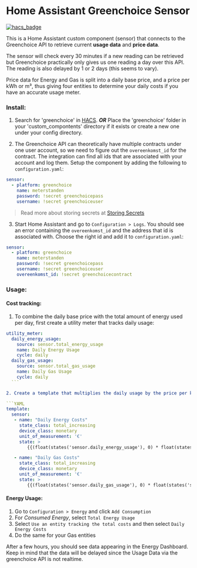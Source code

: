 # Home Assistant Greenchoice Sensor
[![hacs_badge](https://img.shields.io/badge/HACS-Default-orange.svg)](https://github.com/custom-components/hacs)

This is a Home Assistant custom component (sensor) that connects to the Greenchoice API to retrieve current **usage data** and **price data**.

The sensor will check every 30 minutes if a new reading can be retrieved but Greenchoice practically only gives us one reading a day over this API. The reading is also delayed by 1 or 2 days (this seems to vary).

Price data for Energy and Gas is split into a daily base price, and a price per kWh or m³, thus giving four entities to determine your daily costs if you have an accurate usage meter.

### Install:

1. Search for 'greenchoice' in [HACS](https://hacs.xyz/). ***OR*** Place the 'greenchoice' folder in your 'custom_compontents' directory if it exists or create a new one under your config directory.

2. The Greenchoice API can theoretically have multiple contracts under one user account, so we need to figure out the `overeenkomst_id` for the contract. The integration can find all ids that are associated with your account and log them.
Setup the component by adding the following to `configuration.yaml`:

  ```YAML
  sensor:
    - platform: greenchoice
      name: meterstanden
      password: !secret greenchoicepass
      username: !secret greenchoiceuser
  ```

  > Read more about storing secrets at [Storing Secrets](https://www.home-assistant.io/docs/configuration/secrets/)

3. Start Home Assistant and go to `Configuration > Logs`. You should see an error containing the `overeenkomst_id` and the address that id is associated with. Choose the right id and add it to `configuration.yaml`:

  ```YAML
  sensor:
    - platform: greenchoice
      name: meterstanden
      password: !secret greenchoicepass
      username: !secret greenchoiceuser
      overeenkomst_id: !secret greenchoicecontract
  ```

### Usage:

#### Cost tracking:
1. To combine the daily base price with the total amount of energy used per day, first create a utility meter that tracks daily usage:

  ```YAML
  utility_meter:
    daily_energy_usage:
      source: sensor.total_energy_usage
      name: Daily Energy Usage
      cycle: daily
    daily_gas_usage:
      source: sensor.total_gas_usage
      name: Daily Gas Usage
      cycle: daily
    ```

2. Create a template that multiplies the daily usage by the price per kWh or m³, and add the daily base price:

  ```YAML
  template:
    sensor:
     - name: "Daily Energy Costs"
       state_class: total_increasing
       device_class: monetary
       unit_of_measurement: '€'
       state: >
          {{(float(states('sensor.daily_energy_usage'), 0) * float(states('sensor.energy_costs_per_kwh'), 0) + float(states('sensor.energy_costs_daily_base'), 0)) | round(2)}}

     - name: "Daily Gas Costs"
       state_class: total_increasing
       device_class: monetary
       unit_of_measurement: '€'
       state: >
          {{(float(states('sensor.daily_gas_usage'), 0) * float(states('sensor.gas_costs_per_m3'), 0) + float(states('sensor.gas_costs_daily_base'), 0)) | round(2)}}
  ```

#### Energy Usage:
1. Go to `Configuration > Energy` and click `Add Consumption`
2. For *Consumed Energy*, select `Total Energy Usage`
3. Select `Use an entity tracking the total costs` and then select `Daily Energy Costs`
4. Do the same for your Gas entities

After a few hours, you should see data appearing in the Energy Dashboard. Keep in mind that the data will be delayed since the Usage Data via the greenchoice API is not realtime.
